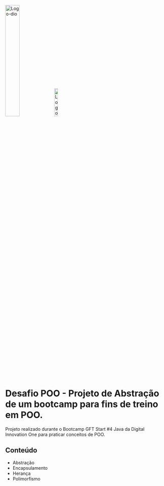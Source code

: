 <p id="container" float="left" margin=60px>
  <img alt="Logo-dio" height=30% width=30% src="https://dio-events-bucket.s3.amazonaws.com/wp-content/uploads/2021/11/05170637/dio-fs-1.png"/>
  <img alt="Logo-Boot" height=15% width=15% src="https://hermes.digitalinnovation.one/tracks/f8bc60f2-9ca1-4389-be8b-dd0a18827f8c.png"/>
</p>

# Desafio POO - Projeto de Abstração de um bootcamp para fins de treino em POO.
Projeto realizado durante o Bootcamp GFT Start #4 Java da Digital Innovation One para praticar conceitos de POO.

## Conteúdo
- Abstração
- Encapsulamento
- Herança
- Polimorfismo
